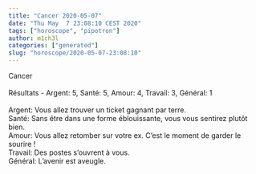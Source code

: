 ```yaml
---
title: "Cancer 2020-05-07"
date: "Thu May  7 23:08:10 CEST 2020"
tags: ["horoscope", "pipotron"]
author: m1ch3l
categories: ["generated"]
slug: "horoscope/2020-05-07-23:08:10"
---
```


Cancer<br>
<br>
Résultats - Argent: 5, Santé: 5, Amour: 4, Travail: 3, Général: 1<br>
<br>
Argent:  Vous allez trouver un ticket gagnant par terre. <br>
Santé:   Sans être dans une forme éblouissante, vous vous sentirez plutôt bien. <br>
Amour:   Vous allez retomber sur votre ex. C’est le moment de garder le sourire !<br>
Travail: Des postes s’ouvrent à vous. <br>
Général: L’avenir est aveugle.<br>
